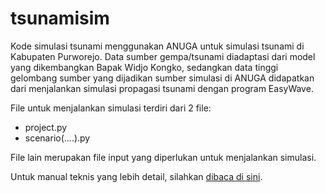 # tsunamisim
Kode simulasi tsunami menggunakan ANUGA untuk simulasi tsunami di Kabupaten Purworejo. Data sumber gempa/tsunami diadaptasi dari model yang dikembangkan Bapak Widjo Kongko, sedangkan data tinggi gelombang sumber yang dijadikan sumber simulasi di ANUGA didapatkan dari menjalankan simulasi propagasi tsunami dengan program EasyWave.

File untuk menjalankan simulasi terdiri dari 2 file:
- project.py
- scenario(....).py

File lain merupakan file input yang diperlukan untuk menjalankan simulasi.

Untuk manual teknis yang lebih detail, silahkan <a href="https://www.researchgate.net/publication/318511561_ANUGA_User_Manual_Release_20">dibaca di sini</a>.
